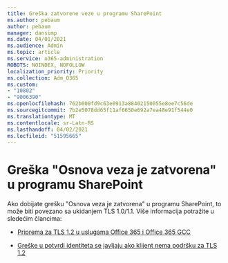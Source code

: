 ```yaml
---
title: Greška zatvorene veze u programu SharePoint
ms.author: pebaum
author: pebaum
manager: dansimp
ms.date: 04/01/2021
ms.audience: Admin
ms.topic: article
ms.service: o365-administration
ROBOTS: NOINDEX, NOFOLLOW
localization_priority: Priority
ms.collection: Adm_O365
ms.custom:
- "10802"
- "9006390"
ms.openlocfilehash: 762b000fd9c63e0913a88402150055e8ee7c56de
ms.sourcegitcommit: 7b2e5078dd65f11af6650e692a7ea48e91f544e0
ms.translationtype: MT
ms.contentlocale: sr-Latn-RS
ms.lasthandoff: 04/02/2021
ms.locfileid: "51595665"
---
```

# <a name="the-underlying-connection-was-closed-error-in-sharepoint"></a>Greška "Osnova veza je zatvorena" u programu SharePoint

Ako dobijate grešku "Osnova veza je zatvorena" u programu SharePoint, to može biti povezano sa ukidanjem TLS 1.0/1.1. Više informacija potražite u sledećim člancima:

- [Priprema za TLS 1.2 u uslugama Office 365 i Office 365 GCC](https://docs.microsoft.com/microsoft-365/compliance/prepare-tls-1.2-in-office-365?view=o365-worldwide)

- [Greške u potvrdi identiteta se javljaju ako klijent nema podršku za TLS 1.2](https://review.docs.microsoft.com/sharepoint/troubleshoot/administration/authentication-errors-tls12-support)